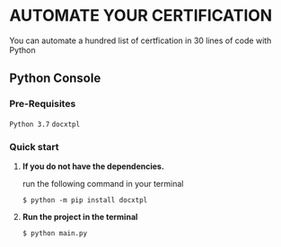 # AUTOMATE YOUR CERTIFICATION
You can automate a hundred list of certfication in 30 lines of code with Python

## Python Console
### Pre-Requisites
`Python 3.7`
`docxtpl`

### Quick start
1.  **If you do not have the dependencies.**

    run the following command in your terminal

    ```shell
    $ python -m pip install docxtpl
    ```
2.  **Run the project in the terminal**
    ```shell
    $ python main.py
    ```


